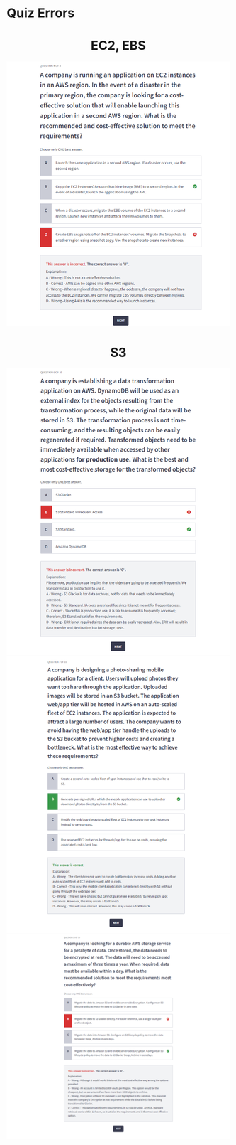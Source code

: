 # Quiz Errors

<div align="center">
    <h1>EC2, EBS</h1>
    <img src="images/ebs-ec2-q1.png" alt="alt text">
    <h1>S3</h1>
    <img src="images/s3-q6.png" alt="alt text">
    <img src="images/s3-q7.png" alt="alt text">
    <img src="images/s3-q10.png" alt="alt text">
</div>
